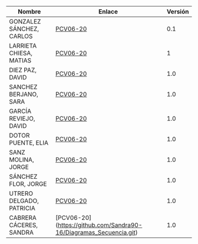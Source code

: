 | Nombre | Enlace | Versión |
|--------|--------|---------|
|GONZALEZ SÁNCHEZ, CARLOS | [PCV06-20](https://github.com/carlosgs-iesgoya/UML) | 0.1 |
|LARRIETA CHIESA, MATIAS  | [PCV06-20](https://github.com/MatChiesa/UML-PCV06-20)| 1 |
|DIEZ PAZ, DAVID | [PCV06-20](https://github.com/david10paz/PCV06-20----David-Diez) | 1.0 |
|SANCHEZ BERJANO, SARA| [PCV06-20](https://github.com/sarosilla/DiagramaSecuencia.git) |1.0|
|GARCÍA REVIEJO, DAVID | [PCV06-20](https://github.com/David0304/DiagramaDeSecuencia) | 1.0 |
|DOTOR PUENTE, ELIA | [PCV06-20](https://github.com/eliadotor/UML/tree/master/sequence/PCV06-20) | 1.0 |
|SANZ MOLINA, JORGE | [PCV06-20](https://github.com/jorgesanz98/uml) | 1.0 |
|SÁNCHEZ FLOR, JORGE | [PCV06-20](https://github.com/JorgeSF85/PCV06-20/tree/master/PCV06-20) | 1.0 |
|UTRERO DELGADO, PATRICIA|[PCV06-20](https://github.com/paatrii/PCV06-20)|1.0|
|CABRERA CÁCERES, SANDRA |[PCV06-20] (https://github.com/Sandra90-16/Diagramas_Secuencia.git) |1.0|

